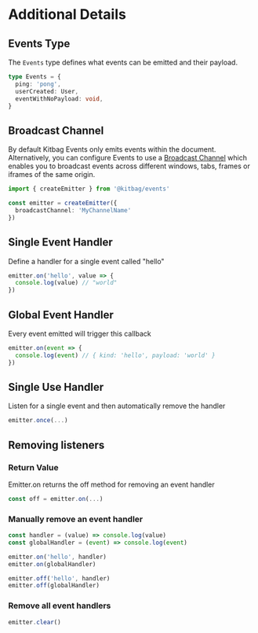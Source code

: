# Additional Details

## Events Type

The `Events` type defines what events can be emitted and their payload.

```ts
type Events = {
  ping: 'pong',
  userCreated: User,
  eventWithNoPayload: void,
}
```

## Broadcast Channel

By default Kitbag Events only emits events within the document. Alternatively, you can configure Events to use a [Broadcast Channel](https://developer.mozilla.org/en-US/docs/Web/API/BroadcastChannel) which enables you to broadcast events across different windows, tabs, frames or iframes of the same origin.

```ts
import { createEmitter } from '@kitbag/events'

const emitter = createEmitter({
  broadcastChannel: 'MyChannelName'
})
```

## Single Event Handler

Define a handler for a single event called "hello"

```ts
emitter.on('hello', value => {
  console.log(value) // "world"
})
```

## Global Event Handler

Every event emitted will trigger this callback

```ts
emitter.on(event => {
  console.log(event) // { kind: 'hello', payload: 'world' }
})
```

## Single Use Handler

Listen for a single event and then automatically remove the handler

```ts
emitter.once(...)
```

## Removing listeners

### Return Value

Emitter.on returns the off method for removing an event handler

```ts
const off = emitter.on(...)
```

### Manually remove an event handler

```ts
const handler = (value) => console.log(value)
const globalHandler = (event) => console.log(event)

emitter.on('hello', handler)
emitter.on(globalHandler)

emitter.off('hello', handler)
emitter.off(globalHandler)
```

### Remove all event handlers

```ts
emitter.clear()
```
